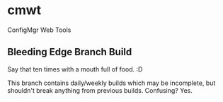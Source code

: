 # cmwt
ConfigMgr Web Tools

## Bleeding Edge Branch Build

Say that ten times with a mouth full of food. :D

This branch contains daily/weekly builds which may be incomplete, but shouldn't break anything from previous builds. Confusing? Yes.

